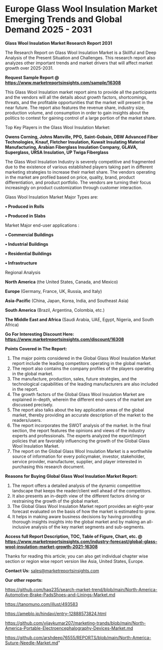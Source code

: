 # Europe Glass Wool Insulation Market Emerging Trends and Global Demand 2025 - 2031

<strong>Glass Wool Insulation Market Research Report 2031</strong>

The Research Report on Glass Wool Insulation Market is a Skillful and Deep Analysis of the Present Situation and Challenges. This research report also analyzes other important trends and market drivers that will affect market growth over 2025-2031.

<strong>Request Sample Report @ <a href=https://www.marketreportsinsights.com/sample/16308>https://www.marketreportsinsights.com/sample/16308</a></strong>

This Glass Wool Insulation market report aims to provide all the participants and the vendors will all the details about growth factors, shortcomings, threats, and the profitable opportunities that the market will present in the near future. The report also features the revenue share, industry size, production volume, and consumption in order to gain insights about the politics to contest for gaining control of a large portion of the market share.

Top Key Players in the Glass Wool Insulation Market:

<strong>Owens Corning, Johns Manville, PPG, Saint-Gobain, DBW Advanced Fiber Technologies, Knauf, Fletcher Insulation, Kuwait Insulating Material Manufacturing, Arabian Fiberglass Insulation Company, GLAVA, Superglass, URSA Insulation, UP Twiga Fiberglass</strong>

The Glass Wool Insulation Industry is severely competitive and fragmented due to the existence of various established players taking part in different marketing strategies to increase their market share. The vendors operating in the market are profiled based on price, quality, brand, product differentiation, and product portfolio. The vendors are turning their focus increasingly on product customization through customer interaction.

Glass Wool Insulation Market Major Types are:

<strong>• Produced in Rolls

• Produced in Slabs</strong>

Market Major end-user applications :

<strong>• Commercial Buildings

• Industrial Buildings

• Residential Buildings

• Infrastructure</strong>

Regional Analysis

</u><strong><b>North America</b></strong> (the United States, Canada, and Mexico)

<strong><b>Europe </b></strong>(Germany, France, UK, Russia, and Italy)

<strong><b>Asia-Pacific</b></strong> (China, Japan, Korea, India, and Southeast Asia)

<strong><b>South America</b></strong> (Brazil, Argentina, Colombia, etc.)

<strong><b>The Middle East and Africa</b></strong> (Saudi Arabia, UAE, Egypt, Nigeria, and South Africa)

<strong>Go For Interesting Discount Here: <a href=https://www.marketreportsinsights.com/discount/16308>https://www.marketreportsinsights.com/discount/16308</a></strong>

<strong>Points Covered in The Report:</strong>
<ol>
  <li>The major points considered in the Global Glass Wool Insulation Market report include the leading competitors operating in the global market.</li>
  <li>The report also contains the company profiles of the players operating in the global market.</li>
  <li>The manufacture, production, sales, future strategies, and the technological capabilities of the leading manufacturers are also included in the report.</li>
  <li>The growth factors of the Global Glass Wool Insulation Market are explained in-depth, wherein the different end-users of the market are discussed precisely.</li>
  <li>The report also talks about the key application areas of the global market, thereby providing an accurate description of the market to the readers/users.</li>
  <li>The report incorporates the SWOT analysis of the market. In the final section, the report features the opinions and views of the industry experts and professionals. The experts analyzed the export/import policies that are favorably influencing the growth of the Global Glass Wool Insulation Market.</li>
  <li>The report on the Global Glass Wool Insulation Market is a worthwhile source of information for every policymaker, investor, stakeholder, service provider, manufacturer, supplier, and player interested in purchasing this research document.</li>
</ol>
<strong>Reasons for Buying Global Glass Wool Insulation Market Report:</strong>

<ol>
  <li>The report offers a detailed analysis of the dynamic competitive landscape that keeps the reader/client well ahead of the competitors.</li>
  <li>It also presents an in-depth view of the different factors driving or restraining the growth of the global market.</li>
  <li>The Global Glass Wool Insulation Market report provides an eight-year forecast evaluated on the basis of how the market is estimated to grow.</li>
  <li>It helps in making aware business decisions by having providing thorough insights insights into the global market and by making an all-inclusive analysis of the key market segments and sub-segments.</li>
</ol>
<strong>Access full Report Description, TOC, Table of Figure, Chart, etc. @ <a href=https://www.marketreportsinsights.com/industry-forecast/global-glass-wool-insulation-market-growth-2021-16308>https://www.marketreportsinsights.com/industry-forecast/global-glass-wool-insulation-market-growth-2021-16308</a></strong>


Thanks for reading this article; you can also get individual chapter wise section or region wise report version like Asia, United States, Europe.

<strong>Contact Us:</strong>
sales@marketreportsinsights.com

<strong>Our other reports:</strong>

<a href=https://github.com/haq235/search-market-trend/blob/main/North-America-Automotive-Brake-PadsShoes-and-Linings-Market.md>https://github.com/haq235/search-market-trend/blob/main/North-America-Automotive-Brake-PadsShoes-and-Linings-Market.md</a>

<a href=https://tanomuno.com/illust/493583>https://tanomuno.com/illust/493583</a>

<a href=https://ameblo.jp/hindavi/entry-12888573824.html>https://ameblo.jp/hindavi/entry-12888573824.html</a>

<a href=https://github.com/vijaykumar207/marketing-trands/blob/main/North-America-Portable-Electroencephalography-Devices-Market.md>https://github.com/vijaykumar207/marketing-trands/blob/main/North-America-Portable-Electroencephalography-Devices-Market.md</a>

<a href=https://github.com/arshdeep76555/REPORTS/blob/main/North-America-Suture-Needle-Market.md>https://github.com/arshdeep76555/REPORTS/blob/main/North-America-Suture-Needle-Market.md</a>"
